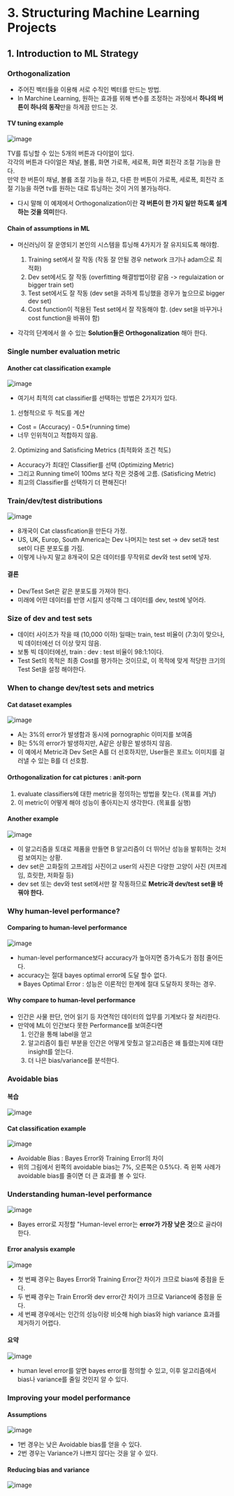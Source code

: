 # 3. Structuring Machine Learning Projects  
 
## 1. Introduction to ML Strategy  

### Orthogonalization  
- 주어진 벡터들을 이용해 서로 수직인 벡터를 만드는 방법.  
- In Marchine Learning, 원하는 효과를 위해 변수를 조정하는 과정에서 **하나의 버튼이 하나의 동작**만을 하게끔 만드는 것.  

#### TV tuning example
![image](https://user-images.githubusercontent.com/32921115/100571339-42ec1f80-3316-11eb-8368-16a84010a032.png)

TV를 튜닝할 수 있는 5개의 버튼과 다이얼이 있다.  
각각의 버튼과 다이얼은 채널, 볼륨, 화면 가로폭, 세로폭, 화면 회전각 조절 기능을 한다.  
만약 한 버튼이 채널, 볼륨 조절 기능을 하고, 다른 한 버튼이 가로폭, 세로폭, 회전각 조절 기능을 하면 tv를 원하는 대로 튜닝하는 것이 거의 불가능하다.  
- 다시 말해 이 예제에서 Orthogonalization이란 **각 버튼이 한 가지 일만 하도록 설계하는 것을 의미**한다.  
#### Chain of assumptions in ML  
- 머신러닝이 잘 운영되기 본인의 시스템을 튜닝해 4가지가 잘 유지되도록 해야함.  
	1. Training set에서 잘 작동 (작동 잘 안될 경우 network 크기나 adam으로 최적화)  
	2. Dev set에서도 잘 작동 (overfitting 해결방법이랑 같음 -> regulaization or bigger train set)  
	3. Test set에서도 잘 작동 (dev set을 과하게 튜닝했을 경우가 높으므로 bigger dev set) 
	4. Cost function이 적용된 Test set에서 잘 작동해야 함. (dev set을 바꾸거나 cost function을 바꿔야 함)  

- 각각의 단계에서 쓸 수 있는 **Solution들은 Orthogonalization** 해아 한다. 

### Single number evaluation metric  

#### Another cat classification example  
![image](https://user-images.githubusercontent.com/32921115/100572476-e9392480-3318-11eb-9289-347ec77e6068.png)
- 여기서 최적의 cat classifier를 선택하는 방법은 2가지가 있다.  
1. 선형적으로 두 척도를 계산   
  - Cost = (Accuracy) - 0.5*(running time)  
  - 너무 인위적이고 적합하지 않음.  
2. Optimizing and Satisficing Metrics (최적화와 조건 척도)  
  - Accuracy가 최대인 Classifier를 선택 (Optimizing Metric)  
  - 그리고 Running time이 100ms 보다 작은 것중에 고름. (Satisficing Metric)  
  - 최고의 Classifier를 선택하기 더 편해진다!


### Train/dev/test distributions  
![image](https://user-images.githubusercontent.com/32921115/100573474-3d450880-331b-11eb-922a-b1fb9426ffa7.png)
- 8개국이 Cat classfication을 만든다 가정.  
- US, UK, Europ, South America는 Dev 나머지는 test set -> dev set과 test set이 다른 분포도를 가짐.  
- 이렇게 나누지 말고 8개국이 모은 데이터를 무작위로 dev와 test set에 넣자.  

#### 결론
- Dev/Test Set은 같은 분포도를 가져야 한다.    
- 미래에 어떤 데이터를 반영 시킬지 생각해 그 데이터를 dev, test에 넣어라.  

### Size of dev and test sets  
- 데이터 사이즈가 작을 때 (10,000 이하) 일때는 train, test 비율이 (7:3)이 맞으나, 빅 데이터에선 더 이상 맞지 않음.  
- 보통 빅 데이터에선, train : dev : test 비율이 98:1:1이다.  
- Test Set의 목적은 최종 Cost를 평가하는 것이므로, 이 목적에 맞게 적당한 크기의 Test Set을 설정 해야한다.

### When to change dev/test sets and metrics  

#### Cat dataset examples
![image](https://user-images.githubusercontent.com/32921115/100574913-5dc29200-331e-11eb-8de5-ce512c3ff98c.png)
- A는 3%의 error가 발생함과 동시에 pornographic 이미지를 보여줌  
- B는 5%의 error가 발생하지만, A같은 상황은 발생하지 않음.  
- 이 예에서 Metric과 Dev Set은 A를 더 선호하지만, User들은 포르노 이미지를 걸러낼 수 있는 B를 더 선호함.  

#### Orthogonalization for cat pictures : anit-porn  
1. evaluate classifiers에 대한 metric을 정의하는 방법을 찾는다. (목표를 겨냥) 
2. 이 metric이 어떻게 해야 성능이 좋아지는지 생각한다. (목표를 실행)

#### Another example  
![image](https://user-images.githubusercontent.com/32921115/100575797-366cc480-3320-11eb-8a6f-e18db3a1c6a3.png)
- 이 알고리즘을 토대로 제품을 만들면 B 알고리즘이 더 뛰어난 성능을 발휘하는 것처럼 보여지는 상황.  
- dev set은 고화질의 고프레임 사진이고 user의 사진은 다양한 고양이 사진 (저프레임, 흐릿한, 저화질 등)  
- dev set 또는 dev와 test set에서만 잘 작동하므로 **Metric과 dev/test set을 바꿔야 한다.**

### Why human-level performance?  

#### Comparing to human-level performance
![image](https://user-images.githubusercontent.com/32921115/100576170-e80bf580-3320-11eb-89e3-f3565ac1b78e.png)
- human-level performance보다 accuracy가 높아지면 증가속도가 점점 줄어든다.  
- accuracy는 절대 bayes optimal error에 도달 할수 없다.  
※ Bayes Optimal Error : 성능은 이론적인 한계에 절대 도달하지 못하는 경우.  

#### Why compare to human-level performance    
- 인간은 사물 판단, 언어 읽기 등 자연적인 데이터의 업무를 기계보다 잘 처리한다.  
- 만약에 ML이 인간보다 못한 Performance를 보여준다면  
   1) 인간을 통해 label을 얻고  
   2) 알고리즘이 틀린 부분을 인간은 어떻게 맞췄고 알고리즘은 왜 틀렸는지에 대한 insight를 얻는다.  
   3) 더 나은 bias/variance를 분석한다.  
   
### Avoidable bias  

#### 복습
![image](https://user-images.githubusercontent.com/32921115/100576616-d2e39680-3321-11eb-9969-35ab31611400.png)  

#### Cat classification example  
![image](https://user-images.githubusercontent.com/32921115/100576778-28b83e80-3322-11eb-87eb-0ba1b5015fd8.png)
- Avoidable Bias : Bayes Error와 Training Error의 차이  
- 위의 그림에서 왼쪽의 avoidable bias는 7%, 오른쪽은 0.5%다. 즉 왼쪽 사례가 avoidable bias를 줄이면 더 큰 효과를 볼 수 있다.

### Understanding human-level performance  
![image](https://user-images.githubusercontent.com/32921115/100577146-f0653000-3322-11eb-8ecb-b2ed217b54ab.png)  
- Bayes error로 지정할 "Human-level error는 **error가 가장 낮은 것**으로 골라야 한다.
#### Error analysis example  
![image](https://user-images.githubusercontent.com/32921115/100577348-679ac400-3323-11eb-8617-2998a58af9e1.png)
- 첫 번째 경우는 Bayes Error와 Training Error간 차이가 크므로 bias에 중점을 둔다.  
- 두 번째 경우는 Train Error와 dev error간 차이가 크므로 Variance에 중점을 둔다.  
- 세 번째 경우에서는 인간의 성능이랑 비슷해 high bias와 high variance 효과를 제거하기 어렵다.  

#### 요약  
![image](https://user-images.githubusercontent.com/32921115/100577256-2a363680-3323-11eb-9f3d-53f0b5bd7800.png)
- human level error를 알면 bayes error를 정의할 수 있고, 이후 알고리즘에서 bias나 variance를 줄일 것인지 알 수 있다.  

### Improving your model performance  

#### Assumptions  
![image](https://user-images.githubusercontent.com/32921115/100578020-c3198180-3324-11eb-80c4-5e1bda91804e.png)
- 1번 경우는 낮은 Avoidable bias를 얻을 수 있다.  
- 2번 경우는 Variance가 나쁘지 않다는 것을 알 수 있다.

#### Reducing bias and variance  
![image](https://user-images.githubusercontent.com/32921115/100578119-f52ae380-3324-11eb-933f-660242298b6e.png)

